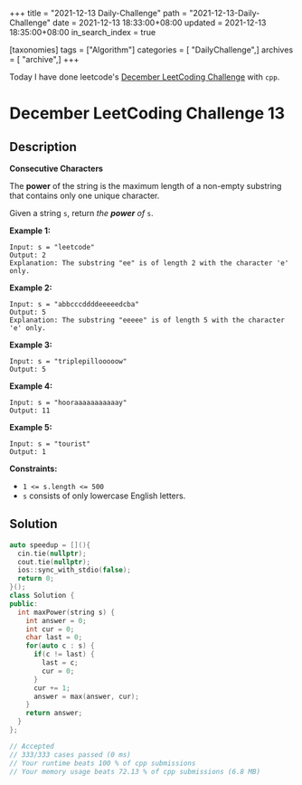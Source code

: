 +++
title = "2021-12-13 Daily-Challenge"
path = "2021-12-13-Daily-Challenge"
date = 2021-12-13 18:33:00+08:00
updated = 2021-12-13 18:35:00+08:00
in_search_index = true

[taxonomies]
tags = ["Algorithm"]
categories = [ "DailyChallenge",]
archives = [ "archive",]
+++

Today I have done leetcode's [December LeetCoding Challenge](https://leetcode.com/problems/consecutive-characters/) with `cpp`.

<!-- more -->

# December LeetCoding Challenge 13

## Description

**Consecutive Characters**

The **power** of the string is the maximum length of a non-empty substring that contains only one unique character.

Given a string `s`, return *the **power** of* `s`.

 

**Example 1:**

```
Input: s = "leetcode"
Output: 2
Explanation: The substring "ee" is of length 2 with the character 'e' only.
```

**Example 2:**

```
Input: s = "abbcccddddeeeeedcba"
Output: 5
Explanation: The substring "eeeee" is of length 5 with the character 'e' only.
```

**Example 3:**

```
Input: s = "triplepillooooow"
Output: 5
```

**Example 4:**

```
Input: s = "hooraaaaaaaaaaay"
Output: 11
```

**Example 5:**

```
Input: s = "tourist"
Output: 1
```

 

**Constraints:**

- `1 <= s.length <= 500`
- `s` consists of only lowercase English letters.

## Solution

``` cpp
auto speedup = [](){
  cin.tie(nullptr);
  cout.tie(nullptr);
  ios::sync_with_stdio(false);
  return 0;
}();
class Solution {
public:
  int maxPower(string s) {
    int answer = 0;
    int cur = 0;
    char last = 0;
    for(auto c : s) {
      if(c != last) {
        last = c;
        cur = 0;
      }
      cur += 1;
      answer = max(answer, cur);
    }
    return answer;
  }
};

// Accepted
// 333/333 cases passed (0 ms)
// Your runtime beats 100 % of cpp submissions
// Your memory usage beats 72.13 % of cpp submissions (6.8 MB)
```
